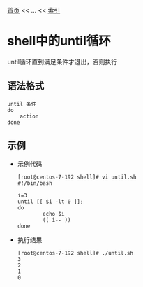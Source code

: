 [首页](/index.md) << ... << [索引](index.md)

# shell中的until循环
until循环直到满足条件才退出，否则执行

## 语法格式
    until 条件
    do
        action
    done

## 示例
+ 示例代码
    ```
    [root@centos-7-192 shell]# vi until.sh
    #!/bin/bash

    i=3
    until [[ $i -lt 0 ]];
    do
            echo $i
            (( i-- ))
    done
    ```
+ 执行结果
    ```
    [root@centos-7-192 shell]# ./until.sh 
    3
    2
    1
    0
    ```